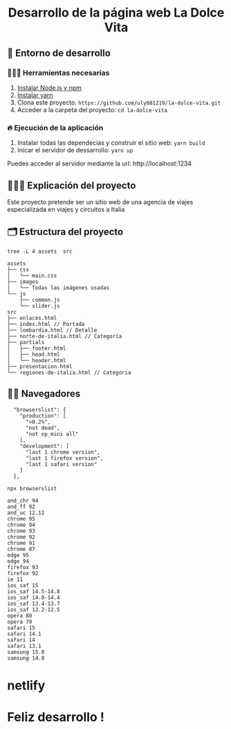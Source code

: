 <h1 align="center">
  Desarrollo de la página web La Dolce Vita
</h1>


## 🚀 Entorno de desarrollo


### 👩🏽‍🚒 Herramientas necesarias 

1. [Instalar Node.js y npm](https://docs.npmjs.com/downloading-and-installing-node-js-and-npm)
2. [Instalar yarn](https://classic.yarnpkg.com/lang/en/docs/install)
3. Clona este proyecto: `https://github.com/uly081219/la-dolce-vita.git`
4. Acceder a la carpeta del proyecto: `cd la-dolce-vita`

### 🔥 Ejecución de la aplicación

1. Instalar todas las dependecias y construir el sitio web: `yarn build`
2. Inicar el servidor de dessarrollo: `yarn up`

Puedes acceder al servidor mediante la url: http://localhost:1234

## 👩🏽‍🏫 Explicación del proyecto

Este proyecto pretende ser un sitio web de una agencia de viajes especializada en viajes y circuitos a Italia

## 🗂 Estructura del proyecto

`tree -L 4 assets  src`

```
assets
├── css
│   └── main.css
├── images
│   └── Todas las imágenes usadas
└── js
    ├── common.js
    └── slider.js
src
├── enlaces.html
├── index.html // Portada
├── lombardia.html // Detalle
├── norte-de-italia.html // Categoría
├── partials
│   ├── footer.html
│   ├── head.html
│   └── header.html
├── presentacion.html
└── regiones-de-italia.html // Categoria
```

## 🦸🏼 Navegadores

```
  "browserslist": {
    "production": [
      ">0.2%",
      "not dead",
      "not op_mini all"
    ],
    "development": [
      "last 1 chrome version",
      "last 1 firefox version",
      "last 1 safari version"
    ]
  },
```

`npx browserslist`

```
and_chr 94
and_ff 92
and_uc 12.12
chrome 95
chrome 94
chrome 93
chrome 92
chrome 91
chrome 87
edge 95
edge 94
firefox 93
firefox 92
ie 11
ios_saf 15
ios_saf 14.5-14.8
ios_saf 14.0-14.4
ios_saf 13.4-13.7
ios_saf 12.2-12.5
opera 80
opera 79
safari 15
safari 14.1
safari 14
safari 13.1
samsung 15.0
samsung 14.0
```

# netlify



# Feliz desarrollo !
